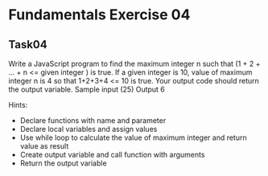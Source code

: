 # Fundamentals Exercise 04
## Task04
Write a JavaScript program to find the maximum integer n such that (1 + 2 + ... + n <= given integer ) is true.
If a given integer is 10, value of maximum integer n is 4 so that 1+2+3+4 <= 10 
is true. 
Your output code should return the output variable.
 Sample input (25)  Output 6

Hints:

- Declare functions with name and parameter
- Declare local variables and assign values
- Use while loop to calculate the value of maximum integer and return value as result
- Create output variable and call function with arguments
- Return the output variable
